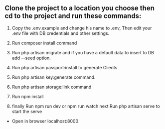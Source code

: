 ## Clone the project to a location you choose then cd to the project and run these commands:

1. Copy the .env.example and change his name to .env,
Then edit your .env file with DB credentials and other settings.

2. Run composer install command

3. Run php artisan migrate and if you have a default data to insert to DB add --seed option.
 
4. Run php artisan passport:install to generate Clients

5. Run php artisan key:generate command.

6. Run php artisan storage:link command

7. Run npm install

8. finally Run npm run dev or npm run watch next Run php artisan serve to start the serve

* Open in browser localhost:8000
